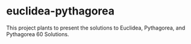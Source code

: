 # euclidea-pythagorea
This project plants to present the solutions to Euclidea, Pythagorea, and Pythagorea 60 Solutions.

